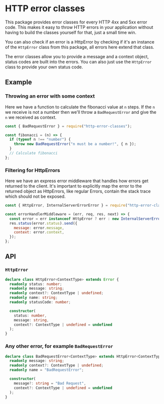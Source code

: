 # HTTP error classes

This package provides error classes for every HTTP 4xx and 5xx error code. This makes it easy to throw HTTP errors in your application without having to build the classes yourself for that, just a small time win.

You can also check if an error is a HttpError by checking if it's an instance of the `HttpError` class from this package, all errors here extend that class.

The error classes allow you to provide a message and a context object, status codes are built into the errors. You can also just use the `HttpError` class to provide your own status code.

## Example

### Throwing an error with some context

Here we have a function to calculate the fibonacci value at `n` steps. If the `n` we receive is not a number then we'll throw a `BadRequestError` and give the `n` we received as context.

```js
const { BadRequestError } = require("http-error-classes");

const fibonacci = (n) => {
  if (typeof n !== "number") {
    throw new BadRequestError("n must be a number!", { n });
  }
  // Calculate fibonacci
};
```

### Filtering for HttpErrors

Here we have an express error middleware that handles how errors get returned to the client. It's important to explicitly map the error to the returned object as HttpErrors, like regular Errors, contain the stack trace which should not be exposed.

```js
const { HttpError, InternalServerErrorError } = require("http-error-classes");

const errorHandlerMiddleware = (err, req, res, next) => {
  const error = err instanceof HttpError ? err : new InternalServerErrorError();
  res.status(error.status).send({
    message: error.message,
    context: error.context,
  });
};
```

## API

### `HttpError`

```ts
declare class HttpError<ContextType> extends Error {
  readonly status: number;
  readonly message: string;
  readonly context?: ContextType | undefined;
  readonly name: string;
  readonly statusCode: number;

  constructor(
    status: number,
    message: string,
    context?: ContextType | undefined = undefined
  );
}
```

### Any other error, for example `BadRequestError`

```ts
declare class BadRequestError<ContextType> extends HttpError<ContextType> {
  readonly message: string;
  readonly context?: ContextType | undefined;
  readonly name = "BadRequestError";

  constructor(
    message?: string = "Bad Request",
    context?: ContextType | undefined = undefined
  );
}
```
